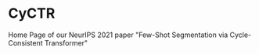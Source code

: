 # CyCTR
Home Page of our NeurIPS 2021 paper "Few-Shot Segmentation via Cycle-Consistent Transformer"
